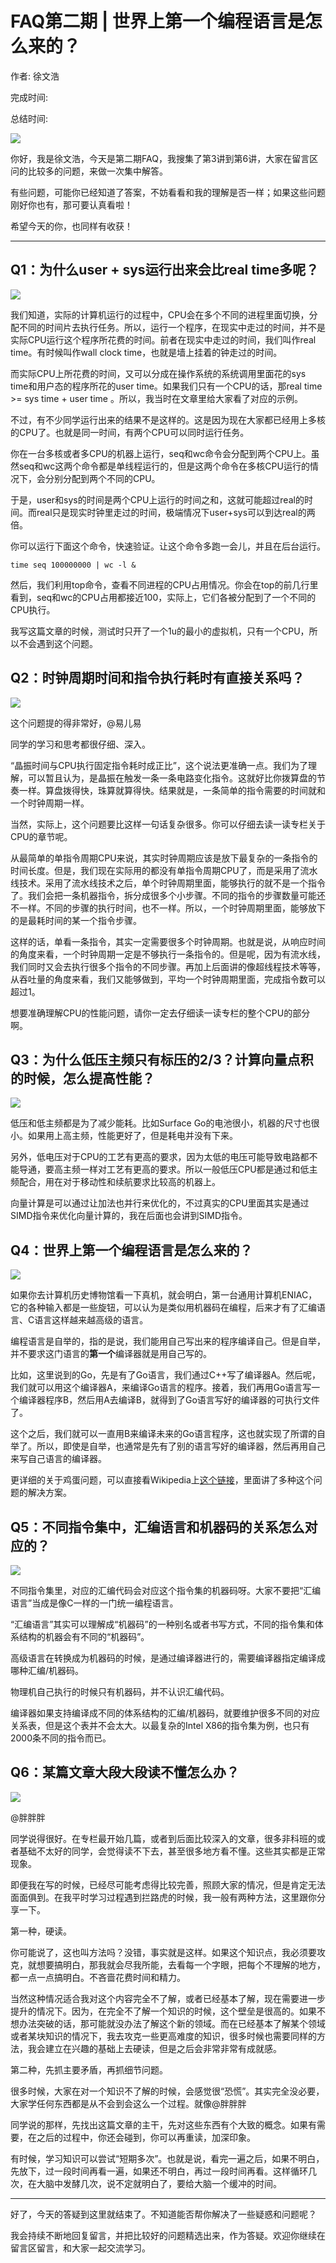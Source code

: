# FAQ第二期 \| 世界上第一个编程语言是怎么来的？

作者: 徐文浩

完成时间:

总结时间:

![](<https://static001.geekbang.org/resource/image/a8/17/a8f17599b8aed77135d1726c93158a17.jpeg>)

<audio><source src="https://static001.geekbang.org/resource/audio/32/ed/323442a890f99b2a81a9e962eeeb57ed.mp3" type="audio/mpeg"></audio>

你好，我是徐文浩，今天是第二期FAQ，我搜集了第3讲到第6讲，大家在留言区问的比较多的问题，来做一次集中解答。

有些问题，可能你已经知道了答案，不妨看看和我的理解是否一样；如果这些问题刚好你也有，那可要认真看啦！

希望今天的你，也同样有收获！

---

## Q1：为什么user + sys运行出来会比real time多呢？

![](<https://static001.geekbang.org/resource/image/36/4c/3665db1602c971c2cad1932ee8d0804c.png?wh=1125*1918>)

我们知道，实际的计算机运行的过程中，CPU会在多个不同的进程里面切换，分配不同的时间片去执行任务。所以，运行一个程序，在现实中走过的时间，并不是实际CPU运行这个程序所花费的时间。前者在现实中走过的时间，我们叫作real time。有时候叫作wall clock time，也就是墙上挂着的钟走过的时间。

而实际CPU上所花费的时间，又可以分成在操作系统的系统调用里面花的sys time和用户态的程序所花的user time。如果我们只有一个CPU的话，那real time >= sys time + user time 。所以，我当时在文章里给大家看了对应的示例。

不过，有不少同学运行出来的结果不是这样的。这是因为现在大家都已经用上多核的CPU了。也就是同一时间，有两个CPU可以同时运行任务。

你在一台多核或者多CPU的机器上运行，seq和wc命令会分配到两个CPU上。虽然seq和wc这两个命令都是单线程运行的，但是这两个命令在多核CPU运行的情况下，会分别分配到两个不同的CPU。

<!-- [[[read_end]]] -->

于是，user和sys的时间是两个CPU上运行的时间之和，这就可能超过real的时间。而real只是现实时钟里走过的时间，极端情况下user+sys可以到达real的两倍。

你可以运行下面这个命令，快速验证。让这个命令多跑一会儿，并且在后台运行。

```
time seq 100000000 | wc -l &
```

然后，我们利用top命令，查看不同进程的CPU占用情况。你会在top的前几行里看到，seq和wc的CPU占用都接近100，实际上，它们各被分配到了一个不同的CPU执行。

我写这篇文章的时候，测试时只开了一个1u的最小的虚拟机，只有一个CPU，所以不会遇到这个问题。

## Q2：时钟周期时间和指令执行耗时有直接关系吗？

![](<https://static001.geekbang.org/resource/image/f9/31/f9da13f81cc676645a224b8ea6744931.png?wh=1125*4108>)

这个问题提的得非常好，<span class="orange">@易儿易</span>

 同学的学习和思考都很仔细、深入。

“晶振时间与CPU执行固定指令耗时成正比”，这个说法更准确一点。我们为了理解，可以暂且认为，是晶振在触发一条一条电路变化指令。这就好比你拨算盘的节奏一样。算盘拨得快，珠算就算得快。结果就是，一条简单的指令需要的时间就和一个时钟周期一样。

当然，实际上，这个问题要比这样一句话复杂很多。你可以仔细去读一读专栏关于CPU的章节呢。

从最简单的单指令周期CPU来说，其实时钟周期应该是放下最复杂的一条指令的时间长度。但是，我们现在实际用的都没有单指令周期CPU了，而是采用了流水线技术。采用了流水线技术之后，单个时钟周期里面，能够执行的就不是一个指令了。我们会把一条机器指令，拆分成很多个小步骤。不同的指令的步骤数量可能还不一样。不同的步骤的执行时间，也不一样。所以，一个时钟周期里面，能够放下的是最耗时间的某一个指令步骤。

这样的话，单看一条指令，其实一定需要很多个时钟周期。也就是说，从响应时间的角度来看，一个时钟周期一定是不够执行一条指令的。但是呢，因为有流水线，我们同时又会去执行很多个指令的不同步骤。再加上后面讲的像超线程技术等等，从吞吐量的角度来看，我们又能够做到，平均一个时钟周期里面，完成指令数可以超过1。

想要准确理解CPU的性能问题，请你一定去仔细读一读专栏的整个CPU的部分啊。

## Q3：为什么低压主频只有标压的2/3？计算向量点积的时候，怎么提高性能？

![](<https://static001.geekbang.org/resource/image/87/6b/87e8925f9d8b12906164e17dad86626b.png?wh=1125*1723>)

低压和低主频都是为了减少能耗。比如Surface Go的电池很小，机器的尺寸也很小。如果用上高主频，性能更好了，但是耗电并没有下来。

另外，低电压对于CPU的工艺有更高的要求，因为太低的电压可能导致电路都不能导通，要高主频一样对工艺有更高的要求。所以一般低压CPU都是通过和低主频配合，用在对于移动性和续航要求比较高的机器上。

向量计算是可以通过让加法也并行来优化的，不过真实的CPU里面其实是通过SIMD指令来优化向量计算的，我在后面也会讲到SIMD指令。

## Q4：世界上第一个编程语言是怎么来的？

![](<https://static001.geekbang.org/resource/image/8d/75/8d8e399dfef0d4b62c34910ccd4f4d75.png?wh=1125*1852>)

如果你去计算机历史博物馆看一下真机，就会明白，第一台通用计算机ENIAC，它的各种输入都是一些旋钮，可以认为是类似用机器码在编程，后来才有了汇编语言、C语言这样越来越高级的语言。

编程语言是自举的，指的是说，我们能用自己写出来的程序编译自己。但是自举，并不要求这门语言的**第一个**编译器就是用自己写的。

比如，这里说到的Go，先是有了Go语言，我们通过C++写了编译器A。然后呢，我们就可以用这个编译器A，来编译Go语言的程序。接着，我们再用Go语言写一个编译器程序B，然后用A去编译B，就得到了Go语言写好的编译器的可执行文件了。

这个之后，我们就可以一直用B来编译未来的Go语言程序，这也就实现了所谓的自举了。所以，即使是自举，也通常是先有了别的语言写好的编译器，然后再用自己来写自己语言的编译器。

更详细的关于鸡蛋问题，可以直接看Wikipedia上[这个链接](<https://en.wikipedia.org/wiki/Bootstrapping_(compilers)>)，里面讲了多种这个问题的解决方案。

## Q5：不同指令集中，汇编语言和机器码的关系怎么对应的？

![](<https://static001.geekbang.org/resource/image/26/bc/26dbff8c5bf1f6fa4c24516cf4d911bc.png?wh=1125*1678>)

不同指令集里，对应的汇编代码会对应这个指令集的机器码呀。大家不要把“汇编语言”当成是像C一样的一门统一编程语言。

“汇编语言”其实可以理解成“机器码”的一种别名或者书写方式，不同的指令集和体系结构的机器会有不同的“机器码”。

高级语言在转换成为机器码的时候，是通过编译器进行的，需要编译器指定编译成哪种汇编/机器码。

物理机自己执行的时候只有机器码，并不认识汇编代码。

编译器如果支持编译成不同的体系结构的汇编/机器码，就要维护很多不同的对应关系表，但是这个表并不会太大。以最复杂的Intel X86的指令集为例，也只有2000条不同的指令而已。

## Q6：某篇文章大段大段读不懂怎么办？

![](<https://static001.geekbang.org/resource/image/3e/f6/3eeecdd9685196f4eb2e32012dc867f6.png?wh=1125*2098>)

<span class="orange">@胖胖胖</span>

 同学说得很好。在专栏最开始几篇，或者到后面比较深入的文章，很多非科班的或者基础不太好的同学，会觉得读不下去，甚至很多地方看不懂。这些其实都是正常现象。

即便我在写的时候，已经尽可能考虑得比较完善，照顾大家的情况，但是肯定无法面面俱到。在我平时学习过程遇到拦路虎的时候，我一般有两种方法，这里跟你分享一下。

第一种，硬读。

你可能说了，这也叫方法吗？没错，事实就是这样。如果这个知识点，我必须要攻克，就想要搞明白，那我就会尽我所能，去看每一个字眼，把每个不理解的地方，都一点一点搞明白。不吝啬花费时间和精力。

当然这种情况适合我对这个内容完全不了解，或者已经基本了解，现在需要进一步提升的情况下。因为，在完全不了解一个知识的时候，这个壁垒是很高的。如果不想办法突破的话，那可能就没办法了解这个新的领域。而在已经基本了解某个领域或者某块知识的情况下，我去攻克一些更高难度的知识，很多时候也需要同样的方法，我会建立在兴趣的基础上去硬读，但是之后会非常非常有成就感。

第二种，先抓主要矛盾，再抓细节问题。

很多时候，大家在对一个知识不了解的时候，会感觉很“恐慌”。其实完全没必要，大家学任何东西都是从不会到会这么一个过程。就像<span class="orange">@胖胖胖</span>

 同学说的那样，先找出这篇文章的主干，先对这些东西有个大致的概念。如果有需要，在之后的过程中，你还会碰到，你可以再重读，加深印象。

有时候，学习知识可以尝试“短期多次”。也就是说，看完一遍之后，如果不明白，先放下，过一段时间再看一遍，如果还不明白，再过一段时间再看。这样循环几次，在大脑中发酵几次，说不定就明白了，要给大脑一个缓冲的时间。

---

好了，今天的答疑到这里就结束了。不知道能否帮你解决了一些疑惑和问题呢？

我会持续不断地回复留言，并把比较好的问题精选出来，作为答疑。欢迎你继续在留言区留言，和大家一起交流学习。



